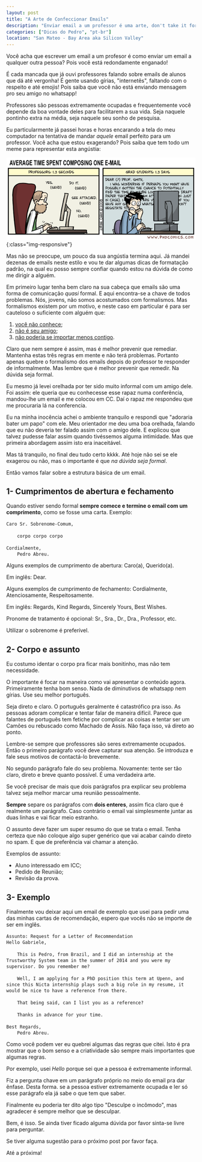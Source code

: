 ```yaml
---
layout: post
title: "A Arte de Confeccionar Emails"
description: "Enviar email a um professor é uma arte, don't take it for granted"
categories: ["Dicas do Pedro", "pt-br"]
location: "San Mateo - Bay Area aka Silicon Valley"
---
```


Você acha que escrever um email a um profesor é como enviar
um email a qualquer outra pessoa? Pois você está redondamente enganado!

É cada mancada que já ouvi professores falando sobre emails de alunos que dá
até vergonha! É gente usando gírias, "internetês", faltando com o respeito e até emojis!
Pois saiba que você não está enviando mensagem pro seu amigo no whatsapp! 

Professores são pessoas extremamente ocupadas e frequentemente você depende da boa
vontade deles para facilitarem a sua vida. 
Seja naquele pontinho extra na média, seja naquele seu sonho de pesquisa.

Eu particularmente já passei horas e horas encarando a tela do meu computador
na tentativa de mandar _aquele_ email perfeito para um professor. Você acha que
estou exagerando? Pois saiba que tem todo um meme para representar esta angústia:

![Tempo gasto para enviar email](/images/time_spent_email.gif?style=centerme){:class="img-responsive"}

Mas não se preocupe, um pouco da sua angústia termina aqui. Já mandei dezenas
de emails neste estilo e vou te dar algumas dicas de formatação padrão, na qual
eu posso sempre confiar quando estou na dúvida de como me dirigir a alguém.
 
Em primeiro lugar tenha bem claro na sua cabeça que emails são uma forma
de comunicação _quasi_ formal. E aqui encontra-se a chave de todos problemas.
Nós, jovens, não somos acostumados com formalismos. Mas formalismos existem por
um motivo, e neste caso em particular é para ser cauteloso o suficiente com
alguém que:

1. <u>você não conhece</u>;
2. <u>não é seu amigo</u>;
3. <u>não poderia se importar menos contigo</u>.

Claro que nem sempre é assim, mas é melhor prevenir que remediar. 
Mantenha estas três regras em mente e não terá problemas. Portanto apenas
quebre o formalismo dos emails depois do professor te responder de
informalmente. Mas lembre que é melhor prevenir que remedir. Na dúvida seja formal.

Eu mesmo já levei orelhada por ter sido muito informal com um amigo dele.
Foi assim: ele queria que eu conhecesse esse rapaz numa conferência, mandou-lhe
um email e me colocou em CC. Daí o rapaz me respondeu que me procuraria lá na conferencia.


Eu na minha inocência achei o ambiente tranquilo e respondi que "adoraria bater um papo" com ele.
Meu orientador me deu uma boa orelhada, falando que eu não deveria ter
falado assim com o amigo dele. E explicou que talvez pudesse falar assim quando tivéssemos
alguma intimidade. Mas que primeira abordagem assim isto era inaceitável.

Mas tá tranquilo, no final deu tudo certo kkkk. Até hoje não sei se ele exagerou
ou não, mas o importante é que _na dúvida seja formal_.

Então vamos falar sobre a estrutura básica de um email.
## 1- Cumprimentos de abertura e fechamento

Quando estiver sendo formal **sempre comece e termine o email com um comprimento**, 
como se fosse uma carta. Exemplo:

    Caro Sr. Sobrenome-Comum,
        
        corpo corpo corpo

    Cordialmente,
        Pedro Abreu.

Alguns exemplos de cumprimento de abertura: Caro(a), Querido(a).

Em inglês: Dear.

Alguns exemplos de cumprimento de fechamento: Cordialmente, Atenciosamente,
Respeitosamente. 

Em inglês: Regards, Kind Regards, Sincerely Yours,  Best Wishes.

Pronome de tratamento é opcional: Sr., Sra., Dr., Dra., Professor, etc.

Utilizar o sobrenome é preferível.


## 2- Corpo e assunto

Eu costumo identar o corpo pra ficar mais bonitinho, mas não tem necessidade.

O importante é focar na maneira como vai apresentar o conteúdo agora. Primeiramente
tenha bom senso. Nada de diminutivos de whatsapp nem gírias. Use seu melhor português.

Seja direto e claro. O português geralmente é catastrófico pra isso. As pessoas adoram complicar 
e tentar falar de maneira difícil. Parece que falantes de português tem fetiche
por complicar as coisas e tentar ser um Camões ou rebuscado como Machado de Assis.
Não faça isso, vá direto ao ponto.

Lembre-se sempre que professores são seres extremamente ocupados. Então o primeiro
parágrafo você deve capturar sua atenção. Se introduza e fale seus motivos de contactá-lo brevemente.

No segundo parágrafo fale do seu problema. Novamente: tente ser tão claro, direto e breve
quanto possível. É uma verdadeira arte.

Se você precisar de mais que dois parágrafos pra explicar seu problema
talvez seja melhor marcar uma reunião pessoalmente.

**Sempre** separe os parágrafos com **dois enteres**, assim fica claro que 
é realmente um parágrafo. Caso contrário o email vai simplesmente juntar as duas linhas
e vai ficar meio estranho.

O assunto deve fazer um super resumo do que se trata o email. Tenha certeza que
não coloque algo super genérico que vai acabar caindo direto no spam. E que
de preferência vai chamar a atenção.

Exemplos de assunto: 

* Aluno interessado em ICC; 
* Pedido de Reunião;
* Revisão da prova.

## 3- Exemplo

Finalmente vou deixar aqui um email de exemplo que usei para pedir uma das minhas
cartas de recomendação, espero que vocês não se importe de ser em inglês.

    Assunto: Request for a Letter of Recommendation
    Hello Gabriele,

        This is Pedro, from Brazil, and I did an internship at the Trustworthy System team in the summer of 2014 and you were my supervisor. Do you remember me?

        Well, I am applying for a PhD position this term at Upenn, and since this Nicta internship plays such a big role in my resume, it would be nice to have a reference from there.

        That being said, can I list you as a reference?

        Thanks in advance for your time.

    Best Regards,
        Pedro Abreu.

Como você podem ver eu quebrei algumas das regras que citei. Isto é pra mostrar
que o bom senso e a criatividade são sempre mais importantes que algumas regras.

Por exemplo, usei _Hello_ porque sei que a pessoa é extremamente informal.

Fiz a pergunta chave em um parágrafo próprio no meio do email pra dar ênfase. Desta forma.
se a pessoa estiver extremamente ocupada e ler só esse parágrafo ela já sabe
o que tem que saber.

Finalmente eu poderia ter dito algo tipo "Desculpe o incômodo", mas agradecer
é sempre melhor que se desculpar.

Bem, é isso. Se ainda tiver ficado alguma dúvida por favor sinta-se livre para
perguntar.

Se tiver alguma sugestão para o próximo post por favor faça.

Até a próxima!
